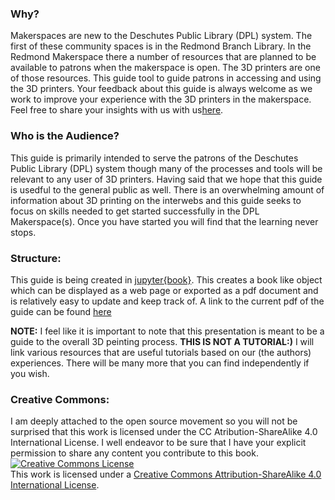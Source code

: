 ### Why?

Makerspaces are new to the Deschutes Public Library (DPL) system. The first of these community spaces is in the Redmond Branch Library. In the Redmond Makerspace there a number of resources that are planned to be available to patrons when the makerspace is open. The 3D printers are one of those resources. This guide tool to guide patrons in accessing and using the 3D printers. Your feedback about this guide is always welcome as we work to improve your experience with the 3D printers in the makerspace. Feel free to share your insights with us with us[here](bemerson@cocc.edu).

### Who is the Audience?

This guide is primarily intended to serve the patrons of the Deschutes Public Library (DPL) system though many of the processes and tools will be relevant to any user of 3D printers. Having said that we hope that this guide is usedful to the general public as well. There is an overwhelming amount of information about 3D printing on the interwebs and this guide seeks to focus on skills needed to get started successfully in the DPL Makerspace(s). Once you have started you will find that the learning never stops.

### Structure:

This guide is being created in [jupyter{book}](https://jupyterbook.org/en/stable/intro.html). This creates a book like object which can be displayed as a web page or exported as a pdf document and is relatively easy to update and keep track of. A link to the current pdf of the guide can be found [here]()

**NOTE:** I feel like it is important to note that this presentation is meant to be a guide to the overall 3D peinting process. **THIS IS NOT A TUTORIAL:)** I will link various resources that are useful tutorials based on our (the authors) experiences. There will be many more that you can find independently if you wish.

### Creative Commons:

I am deeply attached to the open source movement so you will not be surprised that this work is licensed under the CC Atribution-ShareAlike 4.0 International License. I well endeavor to be sure that I have your explicit permission to share any content you contribute to this book.
<a rel="license" href="http://creativecommons.org/licenses/by-sa/4.0/"><img alt="Creative Commons License" style="border-width:0" src="https://i.creativecommons.org/l/by-sa/4.0/88x31.png" /></a><br />This work is licensed under a <a rel="license" href="http://creativecommons.org/licenses/by-sa/4.0/">Creative Commons Attribution-ShareAlike 4.0 International License</a>.

